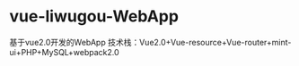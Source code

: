 # vue-liwugou-WebApp
基于vue2.0开发的WebApp  技术栈：Vue2.0+Vue-resource+Vue-router+mint-ui+PHP+MySQL+webpack2.0
